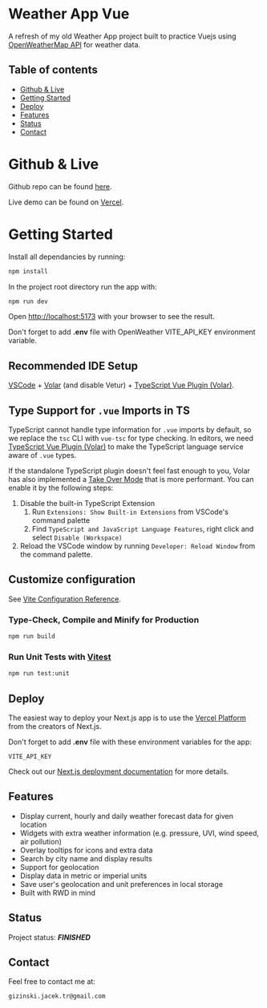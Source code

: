 # Weather App Vue

A refresh of my old Weather App project built to practice Vuejs using [OpenWeatherMap API](https://openweathermap.org/api) for weather data.

## Table of contents

- [Github & Live](#github--live)
- [Getting Started](#getting-started)
- [Deploy](#deploy)
- [Features](#features)
- [Status](#status)
- [Contact](#contact)

# Github & Live

Github repo can be found [here](https://github.com/gizinski-jacek/weather-app-vue).

Live demo can be found on [Vercel](https://weather-app-vue-sandy.vercel.app/).

# Getting Started

Install all dependancies by running:

```bash
npm install
```

In the project root directory run the app with:

```bash
npm run dev
```

Open [http://localhost:5173](http://localhost:5173) with your browser to see the result.

Don't forget to add **.env** file with OpenWeather VITE_API_KEY environment variable.

## Recommended IDE Setup

[VSCode](https://code.visualstudio.com/) + [Volar](https://marketplace.visualstudio.com/items?itemName=Vue.volar) (and disable Vetur) + [TypeScript Vue Plugin (Volar)](https://marketplace.visualstudio.com/items?itemName=Vue.vscode-typescript-vue-plugin).

## Type Support for `.vue` Imports in TS

TypeScript cannot handle type information for `.vue` imports by default, so we replace the `tsc` CLI with `vue-tsc` for type checking. In editors, we need [TypeScript Vue Plugin (Volar)](https://marketplace.visualstudio.com/items?itemName=Vue.vscode-typescript-vue-plugin) to make the TypeScript language service aware of `.vue` types.

If the standalone TypeScript plugin doesn't feel fast enough to you, Volar has also implemented a [Take Over Mode](https://github.com/johnsoncodehk/volar/discussions/471#discussioncomment-1361669) that is more performant. You can enable it by the following steps:

1. Disable the built-in TypeScript Extension
   1. Run `Extensions: Show Built-in Extensions` from VSCode's command palette
   2. Find `TypeScript and JavaScript Language Features`, right click and select `Disable (Workspace)`
2. Reload the VSCode window by running `Developer: Reload Window` from the command palette.

## Customize configuration

See [Vite Configuration Reference](https://vitejs.dev/config/).

### Type-Check, Compile and Minify for Production

```sh
npm run build
```

### Run Unit Tests with [Vitest](https://vitest.dev/)

```sh
npm run test:unit
```

## Deploy

The easiest way to deploy your Next.js app is to use the [Vercel Platform](https://vercel.com/new?utm_medium=default-template&filter=next.js&utm_source=create-next-app&utm_campaign=create-next-app-readme) from the creators of Next.js.

Don't forget to add **.env** file with these environment variables for the app:

```
VITE_API_KEY
```

Check out our [Next.js deployment documentation](https://nextjs.org/docs/deployment) for more details.

## Features

- Display current, hourly and daily weather forecast data for given location
- Widgets with extra weather information (e.g. pressure, UVI, wind speed, air pollution)
- Overlay tooltips for icons and extra data
- Search by city name and display results
- Support for geolocation
- Display data in metric or imperial units
- Save user's geolocation and unit preferences in local storage
- Built with RWD in mind

## Status

Project status: **_FINISHED_**

## Contact

Feel free to contact me at:

```
gizinski.jacek.tr@gmail.com
```
